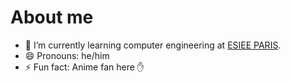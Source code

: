 # About me


- 🌱 I’m currently learning computer engineering at [ESIEE PARIS](https://esiee.fr).
- 😄 Pronouns: he/him
- ⚡ Fun fact: Anime fan here ✋

